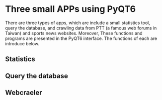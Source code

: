 # Three small APPs using PyQT6
There are three types of apps, which are include a small statistics tool, query the database, and crawling data from PTT (a famous web forums in Taiwan) and sports news websites. Moreover, These functions and programs are presented in the PyQT6 interface. The functions of each are introduce below.

## Statistics

## Query the database

## Webcraeler
